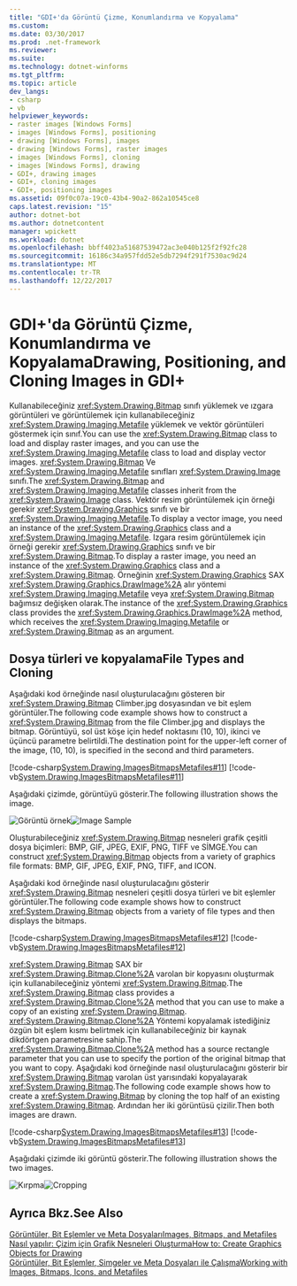 ```yaml
---
title: "GDI+'da Görüntü Çizme, Konumlandırma ve Kopyalama"
ms.custom: 
ms.date: 03/30/2017
ms.prod: .net-framework
ms.reviewer: 
ms.suite: 
ms.technology: dotnet-winforms
ms.tgt_pltfrm: 
ms.topic: article
dev_langs:
- csharp
- vb
helpviewer_keywords:
- raster images [Windows Forms]
- images [Windows Forms], positioning
- drawing [Windows Forms], images
- drawing [Windows Forms], raster images
- images [Windows Forms], cloning
- images [Windows Forms], drawing
- GDI+, drawing images
- GDI+, cloning images
- GDI+, positioning images
ms.assetid: 09f0c07a-19c0-43b4-90a2-862a10545ce8
caps.latest.revision: "15"
author: dotnet-bot
ms.author: dotnetcontent
manager: wpickett
ms.workload: dotnet
ms.openlocfilehash: bbff4023a51687539472ac3e040b125f2f92fc28
ms.sourcegitcommit: 16186c34a957fdd52e5db7294f291f7530ac9d24
ms.translationtype: MT
ms.contentlocale: tr-TR
ms.lasthandoff: 12/22/2017
---
```

# <a name="drawing-positioning-and-cloning-images-in-gdi"></a><span data-ttu-id="b2033-102">GDI+'da Görüntü Çizme, Konumlandırma ve Kopyalama</span><span class="sxs-lookup"><span data-stu-id="b2033-102">Drawing, Positioning, and Cloning Images in GDI+</span></span>
<span data-ttu-id="b2033-103">Kullanabileceğiniz <xref:System.Drawing.Bitmap> sınıfı yüklemek ve ızgara görüntüleri ve görüntülemek için kullanabileceğiniz <xref:System.Drawing.Imaging.Metafile> yüklemek ve vektör görüntüleri göstermek için sınıf.</span><span class="sxs-lookup"><span data-stu-id="b2033-103">You can use the <xref:System.Drawing.Bitmap> class to load and display raster images, and you can use the <xref:System.Drawing.Imaging.Metafile> class to load and display vector images.</span></span> <span data-ttu-id="b2033-104"><xref:System.Drawing.Bitmap> Ve <xref:System.Drawing.Imaging.Metafile> sınıfları <xref:System.Drawing.Image> sınıfı.</span><span class="sxs-lookup"><span data-stu-id="b2033-104">The <xref:System.Drawing.Bitmap> and <xref:System.Drawing.Imaging.Metafile> classes inherit from the <xref:System.Drawing.Image> class.</span></span> <span data-ttu-id="b2033-105">Vektör resim görüntülemek için örneği gerekir <xref:System.Drawing.Graphics> sınıfı ve bir <xref:System.Drawing.Imaging.Metafile>.</span><span class="sxs-lookup"><span data-stu-id="b2033-105">To display a vector image, you need an instance of the <xref:System.Drawing.Graphics> class and a <xref:System.Drawing.Imaging.Metafile>.</span></span> <span data-ttu-id="b2033-106">Izgara resim görüntülemek için örneği gerekir <xref:System.Drawing.Graphics> sınıfı ve bir <xref:System.Drawing.Bitmap>.</span><span class="sxs-lookup"><span data-stu-id="b2033-106">To display a raster image, you need an instance of the <xref:System.Drawing.Graphics> class and a <xref:System.Drawing.Bitmap>.</span></span> <span data-ttu-id="b2033-107">Örneğinin <xref:System.Drawing.Graphics> SAX <xref:System.Drawing.Graphics.DrawImage%2A> alır yöntemi <xref:System.Drawing.Imaging.Metafile> veya <xref:System.Drawing.Bitmap> bağımsız değişken olarak.</span><span class="sxs-lookup"><span data-stu-id="b2033-107">The instance of the <xref:System.Drawing.Graphics> class provides the <xref:System.Drawing.Graphics.DrawImage%2A> method, which receives the <xref:System.Drawing.Imaging.Metafile> or <xref:System.Drawing.Bitmap> as an argument.</span></span>  
  
## <a name="file-types-and-cloning"></a><span data-ttu-id="b2033-108">Dosya türleri ve kopyalama</span><span class="sxs-lookup"><span data-stu-id="b2033-108">File Types and Cloning</span></span>  
 <span data-ttu-id="b2033-109">Aşağıdaki kod örneğinde nasıl oluşturulacağını gösteren bir <xref:System.Drawing.Bitmap> Climber.jpg dosyasından ve bit eşlem görüntüler.</span><span class="sxs-lookup"><span data-stu-id="b2033-109">The following code example shows how to construct a <xref:System.Drawing.Bitmap> from the file Climber.jpg and displays the bitmap.</span></span> <span data-ttu-id="b2033-110">Görüntüyü, sol üst köşe için hedef noktasını (10, 10), ikinci ve üçüncü parametre belirtildi.</span><span class="sxs-lookup"><span data-stu-id="b2033-110">The destination point for the upper-left corner of the image, (10, 10), is specified in the second and third parameters.</span></span>  
  
 [!code-csharp[System.Drawing.ImagesBitmapsMetafiles#11](../../../../samples/snippets/csharp/VS_Snippets_Winforms/System.Drawing.ImagesBitmapsMetafiles/CS/Class1.cs#11)]
 [!code-vb[System.Drawing.ImagesBitmapsMetafiles#11](../../../../samples/snippets/visualbasic/VS_Snippets_Winforms/System.Drawing.ImagesBitmapsMetafiles/VB/Class1.vb#11)]  
  
 <span data-ttu-id="b2033-111">Aşağıdaki çizimde, görüntüyü gösterir.</span><span class="sxs-lookup"><span data-stu-id="b2033-111">The following illustration shows the image.</span></span>  
  
 <span data-ttu-id="b2033-112">![Görüntü örnek](../../../../docs/framework/winforms/advanced/media/aboutgdip03-art04.gif "AboutGdip03_Art04")</span><span class="sxs-lookup"><span data-stu-id="b2033-112">![Image Sample](../../../../docs/framework/winforms/advanced/media/aboutgdip03-art04.gif "AboutGdip03_Art04")</span></span>  
  
 <span data-ttu-id="b2033-113">Oluşturabileceğiniz <xref:System.Drawing.Bitmap> nesneleri grafik çeşitli dosya biçimleri: BMP, GIF, JPEG, EXIF, PNG, TIFF ve SİMGE.</span><span class="sxs-lookup"><span data-stu-id="b2033-113">You can construct <xref:System.Drawing.Bitmap> objects from a variety of graphics file formats: BMP, GIF, JPEG, EXIF, PNG, TIFF, and ICON.</span></span>  
  
 <span data-ttu-id="b2033-114">Aşağıdaki kod örneğinde nasıl oluşturulacağını gösterir <xref:System.Drawing.Bitmap> nesneleri çeşitli dosya türleri ve bit eşlemler görüntüler.</span><span class="sxs-lookup"><span data-stu-id="b2033-114">The following code example shows how to construct <xref:System.Drawing.Bitmap> objects from a variety of file types and then displays the bitmaps.</span></span>  
  
 [!code-csharp[System.Drawing.ImagesBitmapsMetafiles#12](../../../../samples/snippets/csharp/VS_Snippets_Winforms/System.Drawing.ImagesBitmapsMetafiles/CS/Class1.cs#12)]
 [!code-vb[System.Drawing.ImagesBitmapsMetafiles#12](../../../../samples/snippets/visualbasic/VS_Snippets_Winforms/System.Drawing.ImagesBitmapsMetafiles/VB/Class1.vb#12)]  
  
 <span data-ttu-id="b2033-115"><xref:System.Drawing.Bitmap> SAX bir <xref:System.Drawing.Bitmap.Clone%2A> varolan bir kopyasını oluşturmak için kullanabileceğiniz yöntemi <xref:System.Drawing.Bitmap>.</span><span class="sxs-lookup"><span data-stu-id="b2033-115">The <xref:System.Drawing.Bitmap> class provides a <xref:System.Drawing.Bitmap.Clone%2A> method that you can use to make a copy of an existing <xref:System.Drawing.Bitmap>.</span></span> <span data-ttu-id="b2033-116"><xref:System.Drawing.Bitmap.Clone%2A> Yöntemi kopyalamak istediğiniz özgün bit eşlem kısmı belirtmek için kullanabileceğiniz bir kaynak dikdörtgen parametresine sahip.</span><span class="sxs-lookup"><span data-stu-id="b2033-116">The <xref:System.Drawing.Bitmap.Clone%2A> method has a source rectangle parameter that you can use to specify the portion of the original bitmap that you want to copy.</span></span> <span data-ttu-id="b2033-117">Aşağıdaki kod örneğinde nasıl oluşturulacağını gösterir bir <xref:System.Drawing.Bitmap> varolan üst yarısındaki kopyalayarak <xref:System.Drawing.Bitmap>.</span><span class="sxs-lookup"><span data-stu-id="b2033-117">The following code example shows how to create a <xref:System.Drawing.Bitmap> by cloning the top half of an existing <xref:System.Drawing.Bitmap>.</span></span> <span data-ttu-id="b2033-118">Ardından her iki görüntüsü çizilir.</span><span class="sxs-lookup"><span data-stu-id="b2033-118">Then both images are drawn.</span></span>  
  
 [!code-csharp[System.Drawing.ImagesBitmapsMetafiles#13](../../../../samples/snippets/csharp/VS_Snippets_Winforms/System.Drawing.ImagesBitmapsMetafiles/CS/Class1.cs#13)]
 [!code-vb[System.Drawing.ImagesBitmapsMetafiles#13](../../../../samples/snippets/visualbasic/VS_Snippets_Winforms/System.Drawing.ImagesBitmapsMetafiles/VB/Class1.vb#13)]  
  
 <span data-ttu-id="b2033-119">Aşağıdaki çizimde iki görüntü gösterir.</span><span class="sxs-lookup"><span data-stu-id="b2033-119">The following illustration shows the two images.</span></span>  
  
 <span data-ttu-id="b2033-120">![Kırpma](../../../../docs/framework/winforms/advanced/media/aboutgdip03-art05.gif "AboutGdip03_Art05")</span><span class="sxs-lookup"><span data-stu-id="b2033-120">![Cropping](../../../../docs/framework/winforms/advanced/media/aboutgdip03-art05.gif "AboutGdip03_Art05")</span></span>  
  
## <a name="see-also"></a><span data-ttu-id="b2033-121">Ayrıca Bkz.</span><span class="sxs-lookup"><span data-stu-id="b2033-121">See Also</span></span>  
 [<span data-ttu-id="b2033-122">Görüntüler, Bit Eşlemler ve Meta Dosyaları</span><span class="sxs-lookup"><span data-stu-id="b2033-122">Images, Bitmaps, and Metafiles</span></span>](../../../../docs/framework/winforms/advanced/images-bitmaps-and-metafiles.md)  
 [<span data-ttu-id="b2033-123">Nasıl yapılır: Çizim için Grafik Nesneleri Oluşturma</span><span class="sxs-lookup"><span data-stu-id="b2033-123">How to: Create Graphics Objects for Drawing</span></span>](../../../../docs/framework/winforms/advanced/how-to-create-graphics-objects-for-drawing.md)  
 [<span data-ttu-id="b2033-124">Görüntüler, Bit Eşlemler, Simgeler ve Meta Dosyaları ile Çalışma</span><span class="sxs-lookup"><span data-stu-id="b2033-124">Working with Images, Bitmaps, Icons, and Metafiles</span></span>](../../../../docs/framework/winforms/advanced/working-with-images-bitmaps-icons-and-metafiles.md)
